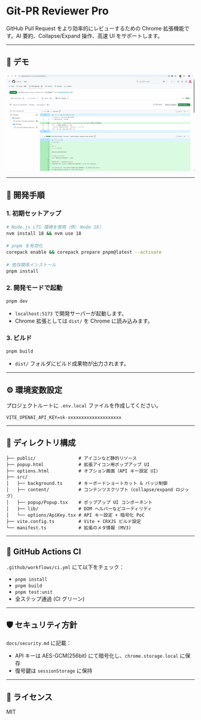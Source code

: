 # Git-PR Reviewer Pro

GitHub Pull Request をより効率的にレビューするための Chrome 拡張機能です。AI 要約、Collapse/Expand 操作、高速 UI をサポートします。

---

## 📸 デモ

![操作デモ](assets/demo.gif)

---

## 🔧 開発手順

### 1. 初期セットアップ

```bash
# Node.js LTS 環境を使用（例: Node 18）
nvm install 18 && nvm use 18

# pnpm を有効化
corepack enable && corepack prepare pnpm@latest --activate

# 依存関係インストール
pnpm install
```

### 2. 開発モードで起動

```bash
pnpm dev
```

* `localhost:5173` で開発サーバーが起動します。
* Chrome 拡張としては `dist/` を Chrome に読み込みます。

### 3. ビルド

```bash
pnpm build
```

* `dist/` フォルダにビルド成果物が出力されます。

---

## ⚙️ 環境変数設定

プロジェクトルートに `.env.local` ファイルを作成してください。

```env
VITE_OPENAI_API_KEY=sk-xxxxxxxxxxxxxxxxxxxx
```

---

## 📁 ディレクトリ構成

```
├── public/                # アイコンなど静的リソース
├── popup.html             # 拡張アイコン用ポップアップ UI
├── options.html           # オプション画面（API キー設定 UI）
├── src/
│   ├── background.ts      # キーボードショートカット & バッジ制御
│   ├── content/           # コンテンツスクリプト（collapse/expand ロジック）
│   ├── popup/Popup.tsx    # ポップアップ UI コンポーネント
│   ├── lib/               # DOM ヘルパーなどユーティリティ
│   └── options/ApiKey.tsx # API キー設定 + 暗号化 PoC
├── vite.config.ts         # Vite + CRXJS ビルド設定
└── manifest.ts            # 拡張のメタ情報 (MV3)
```

---

## 🧪 GitHub Actions CI

`.github/workflows/ci.yml` にて以下をチェック：

* `pnpm install`
* `pnpm build`
* `pnpm test:unit`
* 全ステップ通過 (CI グリーン)

---

## 🛡️ セキュリティ方針

`docs/security.md` に記載：

* API キーは AES-GCM(256bit) にて暗号化し、`chrome.storage.local` に保存
* 復号鍵は `sessionStorage` に保持

---

## 📄 ライセンス

MIT
